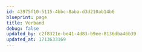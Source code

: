 ```yaml
---
id: 43975f10-5115-4bbc-8aba-d3d210ab14b6
blueprint: page
title: Verband
debug: false
updated_by: c2f8321e-be41-4d83-b9ee-8136dba46b39
updated_at: 1713633169
---
```


